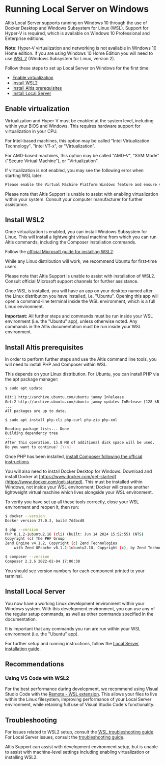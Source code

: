 # Running Local Server on Windows

Altis Local Server supports running on Windows 10 through the use of Docker Desktop and Windows Subsystem for Linux (WSL). Support
for Hyper-V is required, which is available on Windows 10 Professional and Enterprise editions.

**Note:** Hyper-V virtualization and networking is not available in Windows 10 Home edition. If you are using Windows 10 Home
Edition you will need to use [WSL 2](https://learn.microsoft.com/en-us/windows/wsl/tutorials/wsl-containers) (Windows Subsystem for
Linux, version 2).

Follow these steps to set up Local Server on Windows for the first time:

* [Enable virtualization](#enable-virtualization)
* [Install WSL2](#install-wsl2)
* [Install Altis prerequisites](#install-altis-prerequisites)
* [Install Local Server](#install-local-server)

## Enable virtualization

Virtualization and Hyper-V must be enabled at the system level, including within your BIOS and Windows. This requires hardware
support for virtualization in your CPU.

For Intel-based machines, this option may be called "Intel Virtualization Technology", "Intel VT-x", or "Virtualization".

For AMD-based machines, this option may be called "AMD-V", "SVM Mode" ("Secure Virtual Machine"), or "Virtualization".

If virtualization is not enabled, you may see the following error when starting WSL later:

```sh
Please enable the Virtual Machine Platform Windows feature and ensure virtualization is enabled in the BIOS.
```

Please note that Altis Support is unable to assist with enabling virtualization within your system. Consult your computer
manufacturer for further assistance.

## Install WSL2

Once virtualization is enabled, you can install Windows Subsystem for Linux. This will install a lightweight virtual machine from
which you can run Altis commands, including the Composer installation commands.

Follow the [official Microsoft guide for installing WSL2](https://docs.microsoft.com/en-us/windows/wsl/install-win10).

While any Linux distribution will work, we recommend Ubuntu for first-time users.

Please note that Altis Support is unable to assist with installation of WSL2. Consult official Microsoft support channels for
further assistance.

Once WSL is installed, you will have an app on your desktop named after the Linux distribution you have installed, i.e. "Ubuntu".
Opening this app will open a command-line terminal inside the WSL environment, which is a full Linux environment.

**Important:** All further steps and commands must be run inside your WSL environment (i.e. the "Ubuntu" app), unless otherwise
noted. Any commands in the Altis documentation must be run inside your WSL environment.

## Install Altis prerequisites

In order to perform further steps and use the Altis command line tools, you will need to install PHP and Composer within WSL.

This depends on your Linux distribution. For Ubuntu, you can install PHP via the apt package manager:

```sh
$ sudo apt update

Hit:1 http://archive.ubuntu.com/ubuntu jammy InRelease
Get:2 http://archive.ubuntu.com/ubuntu jammy-updates InRelease [128 kB]
...                                                        
All packages are up to date.

$ sudo apt install php-cli php-curl php-zip php-xml

Reading package lists... Done
Building dependency tree       
...
After this operation, 15.8 MB of additional disk space will be used.
Do you want to continue? [Y/n]
```

Once PHP has been installed, [install Composer following the official instructions](https://getcomposer.org/download/).

You will also need to install Docker Desktop for Windows. Download and install Docker
at [https://www.docker.com/get-started](https://www.docker.com/get-started). This must be installed within Windows, not inside your
WSL environment; Docker will create another lightweight virtual machine which lives alongside your WSL environment.

To verify you have set up all these tools correctly, close your WSL environment and reopen it, then run:

```sh
$ docker --version
Docker version 27.0.3, build 7d4bcd8

$ php --version
PHP 8.1.2-1ubuntu2.18 (cli) (built: Jun 14 2024 15:52:55) (NTS)
Copyright (c) The PHP Group
Zend Engine v4.1.2, Copyright (c) Zend Technologies
    with Zend OPcache v8.1.2-1ubuntu2.18, Copyright (c), by Zend Technologies

$ composer --version
Composer 2.2.6 2022-02-04 17:00:38
```

You should see version numbers for each component printed to your terminal.

## Install Local Server

You now have a working Linux development environment within your Windows system. With this development environment, you can use any
of the regular setup commands, as well as other commands specified in the documentation.

It is important that any commands you run are run within your WSL environment (i.e. the "Ubuntu" app).

For further setup and running instructions, follow the [Local Server installation guide](README.md#installing).

## Recommendations

### Using VS Code with WSL2

For the best performance during development, we recommend using Visual Studio Code with
the [Remote - WSL extension](https://marketplace.visualstudio.com/items?itemName=ms-vscode-remote.remote-wsl). This allows your
files to live within the Linux filesystem, improving performance of your Local Server environment, while retaining full use of
Visual Studio Code's functionality.

## Troubleshooting

For issues related to WSL2 setup, consult
the [WSL troubleshooting guide](https://docs.microsoft.com/en-us/windows/wsl/install-win10#troubleshooting-installation). For Local
Server issues, consult the [troubleshooting guide](./troubleshooting.md).

Altis Support can assist with development environment setup, but is unable to assist with machine-level settings including enabling
virtualization or installing WSL2.
